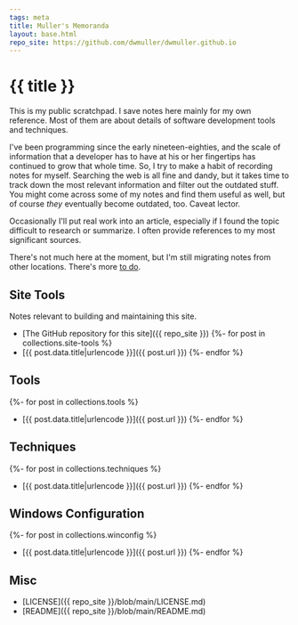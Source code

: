 ```yaml
---
tags: meta
title: Muller's Memoranda
layout: base.html
repo_site: https://github.com/dwmuller/dwmuller.github.io
---
```

# {{ title }}

This is my public scratchpad. I save notes here mainly for my own reference. Most of them are about details of software development tools and techniques.

I've been programming since the early nineteen-eighties, and the scale of information that a developer has to have at his or her fingertips has continued to grow that whole time. So, I try to make a habit of recording notes for myself. Searching the web is all fine and dandy, but it takes time to track down the most relevant information and filter out the outdated stuff. You might come across some of my notes and find them useful as well, but of course _they_ eventually become outdated, too. Caveat lector.

Occasionally I'll put real work into an article, especially if I found the topic difficult to research or summarize. I often provide references to my most significant sources.

There's not much here at the moment, but I'm still migrating notes from other locations. There's more [to do](TODO).

## Site Tools
Notes relevant to building and maintaining this site.
- [The GitHub repository for this site]({{ repo_site }})
{%- for post in collections.site-tools %}
- [{{ post.data.title|urlencode }}]({{ post.url }})
{%- endfor %}

## Tools
{%- for post in collections.tools %}
- [{{ post.data.title|urlencode  }}]({{ post.url }})
{%- endfor %}

## Techniques
{%- for post in collections.techniques %}
- [{{ post.data.title|urlencode  }}]({{ post.url }})
{%- endfor %}

## Windows Configuration
{%- for post in collections.winconfig %}
- [{{ post.data.title|urlencode }}]({{ post.url }})
{%- endfor %}

## Misc

- [LICENSE]({{ repo_site }}/blob/main/LICENSE.md)
- [README]({{ repo_site }}/blob/main/README.md)
